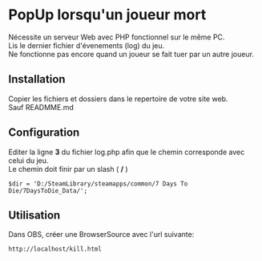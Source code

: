 # PopUp lorsqu'un joueur mort
Nécessite un serveur Web avec PHP fonctionnel sur le même PC.  
Lis le dernier fichier d'évenements (log) du jeu.  
Ne fonctionne pas encore quand un joueur se fait tuer par un autre joueur.  

## Installation
Copier les fichiers et dossiers dans le repertoire de votre site web.  
Sauf READMME.md  

## Configuration
Editer la ligne **3** du fichier log.php afin que le chemin corresponde avec celui du jeu.  
Le chemin doit finir par un slash ( **/** )  

`$dir = 'D:/SteamLibrary/steamapps/common/7 Days To Die/7DaysToDie_Data/';`  

## Utilisation
Dans OBS, créer une BrowserSource avec l'url suivante:  

`http://localhost/kill.html`
